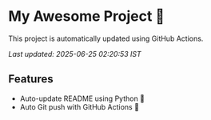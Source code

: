 # My Awesome Project 🚀

This project is automatically updated using GitHub Actions.

_Last updated: 2025-06-25 02:20:53 IST_

## Features
- Auto-update README using Python 🐍
- Auto Git push with GitHub Actions 🤖
